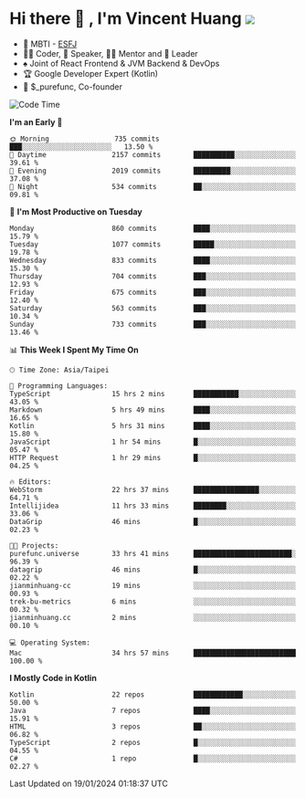 # Hi there 👋 , I'm Vincent Huang ![](https://komarev.com/ghpvc/?username=Jian-Min-Huang)
- 👀 MBTI - [ESFJ](https://www.16personalities.com/esfj-personality)
- 👨‍💻 Coder, 🎤 Speaker, 👨‍🏫 Mentor and 🚀 Leader
- ♠️ Joint of React Frontend & JVM Backend & DevOps
- 🏆 Google Developer Expert (Kotlin)
- 💼 $_purefunc, Co-founder

<!--START_SECTION:waka-->
![Code Time](http://img.shields.io/badge/Code%20Time-3%2C276%20hrs%2034%20mins-blue)

**I'm an Early 🐤** 

```text
🌞 Morning                735 commits         ███░░░░░░░░░░░░░░░░░░░░░░   13.50 % 
🌆 Daytime                2157 commits        ██████████░░░░░░░░░░░░░░░   39.61 % 
🌃 Evening                2019 commits        █████████░░░░░░░░░░░░░░░░   37.08 % 
🌙 Night                  534 commits         ██░░░░░░░░░░░░░░░░░░░░░░░   09.81 % 
```
📅 **I'm Most Productive on Tuesday** 

```text
Monday                   860 commits         ████░░░░░░░░░░░░░░░░░░░░░   15.79 % 
Tuesday                  1077 commits        █████░░░░░░░░░░░░░░░░░░░░   19.78 % 
Wednesday                833 commits         ████░░░░░░░░░░░░░░░░░░░░░   15.30 % 
Thursday                 704 commits         ███░░░░░░░░░░░░░░░░░░░░░░   12.93 % 
Friday                   675 commits         ███░░░░░░░░░░░░░░░░░░░░░░   12.40 % 
Saturday                 563 commits         ███░░░░░░░░░░░░░░░░░░░░░░   10.34 % 
Sunday                   733 commits         ███░░░░░░░░░░░░░░░░░░░░░░   13.46 % 
```


📊 **This Week I Spent My Time On** 

```text
🕑︎ Time Zone: Asia/Taipei

💬 Programming Languages: 
TypeScript               15 hrs 2 mins       ███████████░░░░░░░░░░░░░░   43.05 % 
Markdown                 5 hrs 49 mins       ████░░░░░░░░░░░░░░░░░░░░░   16.65 % 
Kotlin                   5 hrs 31 mins       ████░░░░░░░░░░░░░░░░░░░░░   15.80 % 
JavaScript               1 hr 54 mins        █░░░░░░░░░░░░░░░░░░░░░░░░   05.47 % 
HTTP Request             1 hr 29 mins        █░░░░░░░░░░░░░░░░░░░░░░░░   04.25 % 

🔥 Editors: 
WebStorm                 22 hrs 37 mins      ████████████████░░░░░░░░░   64.71 % 
Intellijidea             11 hrs 33 mins      ████████░░░░░░░░░░░░░░░░░   33.06 % 
DataGrip                 46 mins             █░░░░░░░░░░░░░░░░░░░░░░░░   02.23 % 

🐱‍💻 Projects: 
purefunc.universe        33 hrs 41 mins      ████████████████████████░   96.39 % 
datagrip                 46 mins             █░░░░░░░░░░░░░░░░░░░░░░░░   02.22 % 
jianminhuang-cc          19 mins             ░░░░░░░░░░░░░░░░░░░░░░░░░   00.93 % 
trek-bu-metrics          6 mins              ░░░░░░░░░░░░░░░░░░░░░░░░░   00.32 % 
jianminhuang.cc          2 mins              ░░░░░░░░░░░░░░░░░░░░░░░░░   00.10 % 

💻 Operating System: 
Mac                      34 hrs 57 mins      █████████████████████████   100.00 % 
```

**I Mostly Code in Kotlin** 

```text
Kotlin                   22 repos            ████████████░░░░░░░░░░░░░   50.00 % 
Java                     7 repos             ████░░░░░░░░░░░░░░░░░░░░░   15.91 % 
HTML                     3 repos             ██░░░░░░░░░░░░░░░░░░░░░░░   06.82 % 
TypeScript               2 repos             █░░░░░░░░░░░░░░░░░░░░░░░░   04.55 % 
C#                       1 repo              █░░░░░░░░░░░░░░░░░░░░░░░░   02.27 % 
```




 Last Updated on 19/01/2024 01:18:37 UTC
<!--END_SECTION:waka-->
